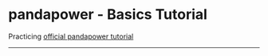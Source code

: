 # **pandapower** - Basics Tutorial

Practicing [official pandapower tutorial](https://github.com/FlorianShepherd/pandapower-youtube)

---
